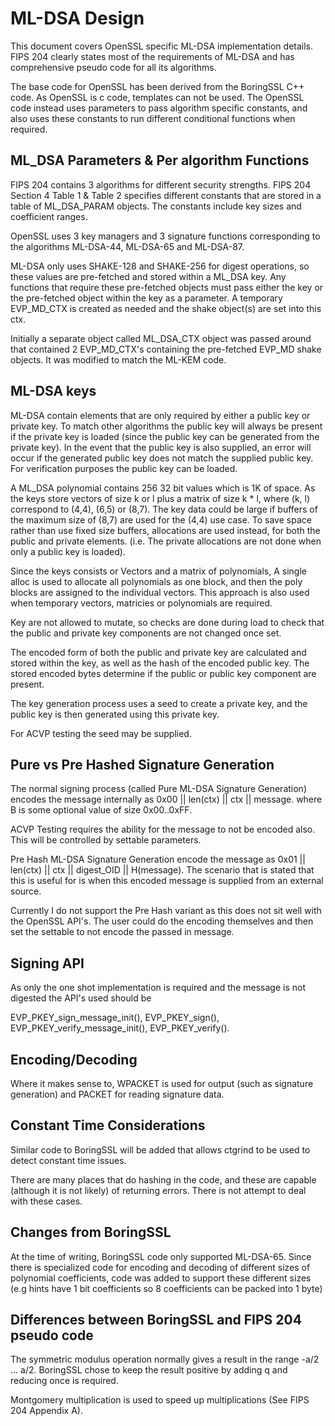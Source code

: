 ML-DSA Design
==============

This document covers OpenSSL specific ML-DSA implementation details.
FIPS 204 clearly states most of the requirements of ML-DSA and has comprehensive
pseudo code for all its algorithms.

The base code for OpenSSL has been derived from the BoringSSL C++ code.
As OpenSSL is c code, templates can not be used. The OpenSSL code instead uses
parameters to pass algorithm specific constants, and also uses these constants
to run different conditional functions when required.

ML_DSA Parameters & Per algorithm Functions
-------------------------------------------

FIPS 204 contains 3 algorithms for different security strengths.
FIPS 204 Section 4 Table 1 & Table 2 specifies different constants that are
stored in a table of ML_DSA_PARAM objects.
The constants include key sizes and coefficient ranges.

OpenSSL uses 3 key managers and 3 signature functions corresponding to the algorithms
ML-DSA-44, ML-DSA-65 and ML-DSA-87.

ML-DSA only uses SHAKE-128 and SHAKE-256 for digest operations, so these values
are pre-fetched and stored within a ML_DSA key. Any functions that require these
pre-fetched objects must pass either the key or the pre-fetched object within the key
as a parameter. A temporary EVP_MD_CTX is created as needed and the shake object(s)
are set into this ctx.

Initially a separate object called ML_DSA_CTX object was passed around that
contained 2 EVP_MD_CTX's containing the pre-fetched EVP_MD shake objects. It was
modified to match the ML-KEM code.

ML-DSA keys
------------

ML-DSA contain elements that are only required by either a public key or private
key. To match other algorithms the public key will always be present if the
private key is loaded (since the public key can be generated from the private key).
In the event that the public key is also supplied, an error will occur if the
generated public key does not match the supplied public key. For verification
purposes the public key can be loaded.

A ML_DSA polynomial contains 256 32 bit values which is 1K of space.
As the keys store vectors of size k or l plus a matrix of size k * l,
where (k, l) correspond to (4,4), (6,5) or (8,7). The key data could be large
if buffers of the maximum size of (8,7) are used for the (4,4) use case.
To save space rather than use fixed size buffers, allocations are used instead,
for both the public and private elements. (i.e. The private allocations are not
done when only a public key is loaded).

Since the keys consists or Vectors and a matrix of polynomials, A single alloc
is used to allocate all polynomials as one block, and then the poly blocks are
assigned to the individual vectors. This approach is also used when temporary
vectors, matricies or polynomials are required.

Key are not allowed to mutate, so checks are done during load to check that the
public and private key components are not changed once set.

The encoded form of both the public and private key are calculated and stored within
the key, as well as the hash of the encoded public key. The stored encoded bytes
determine if the public or public key component are present.

The key generation process uses a seed to create a private key, and the public
key is then generated using this private key.

For ACVP testing the seed may be supplied.

Pure vs Pre Hashed Signature Generation
----------------------------------------

The normal signing process (called Pure ML-DSA Signature Generation)
encodes the message internally as 0x00 || len(ctx) || ctx || message.
where B<ctx> is some optional value of size 0x00..0xFF.

ACVP Testing requires the ability for the message to not be encoded also. This
will be controlled by settable parameters.

Pre Hash ML-DSA Signature Generation encode the message as
0x01 || len(ctx) || ctx || digest_OID || H(message).
The scenario that is stated that this is useful for is when this encoded message
is supplied from an external source.

Currently I do not support the Pre Hash variant as this does not sit well with the
OpenSSL API's. The user could do the encoding themselves and then set the settable
to not encode the passed in message.

Signing API
-------------

As only the one shot implementation is required and the message is not digested
the API's used should be

EVP_PKEY_sign_message_init(), EVP_PKEY_sign(),
EVP_PKEY_verify_message_init(), EVP_PKEY_verify().

Encoding/Decoding
-----------------

Where it makes sense to, WPACKET is used for output (such as signature generation)
and PACKET for reading signature data.

Constant Time Considerations
----------------------------

Similar code to BoringSSL will be added that allows ctgrind to be used to
detect constant time issues.

There are many places that do hashing in the code, and these are capable (although
it is not likely) of returning errors. There is not attempt to deal with these cases.

Changes from BoringSSL
----------------------

At the time of writing, BoringSSL code only supported ML-DSA-65. Since there
is specialized code for encoding and decoding of different sizes of
polynomial coefficients, code was added to support these different sizes
(e.g hints have 1 bit coefficients so 8 coefficients can be packed into 1 byte)

Differences between BoringSSL and FIPS 204 pseudo code
------------------------------------------------------

The symmetric modulus operation normally gives a result in the range -a/2 ... a/2.
BoringSSL chose to keep the result positive by adding q and reducing once is required.

Montgomery multiplication is used to speed up multiplications (See FIPS 204 Appendix A).
